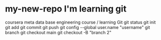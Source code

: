 # my-new-repo  I'm learning git 
coursera meta data base engineering course / learning Git
git status
git init
git add
git commit
git push
git config --global user.name "username"
git branch
git checkout main
git checkout -B "branch 2"
